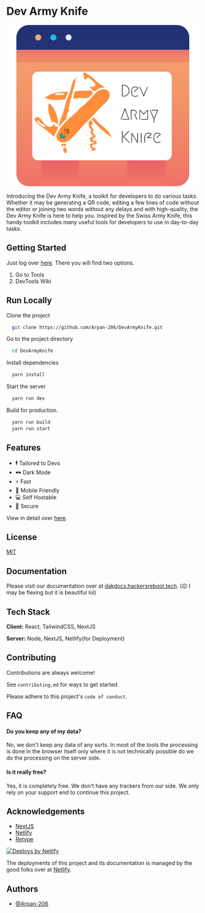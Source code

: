 
# Dev Army Knife

![Dev Army Knife Thumbnail](public/images/DevArmyKnifeHeader.png)    

Introducing the Dev Army Knife, a toolkit for developers to do various tasks. Whether it may be generating a QR code, editing a few lines of code without the editor or joining two words without any delays and with high-quality, the Dev Army Knife is here to help you. Inspired by the Swiss Army Knife, this handy toolkit includes many useful tools for developers to use in day-to-day tasks.


## Getting Started
Just log over [here](https://devarmyknife.hackersreboot.tech/). There you will find two options.    
1. Go to Tools
2. DevTools Wiki
## Run Locally

Clone the project

```bash
  git clone https://github.com/Arpan-206/DevArmyKnife.git
```

Go to the project directory

```bash
  cd DevArmyKnife
```

Install dependencies

```bash
  yarn install
```

Start the server

```bash
  yarn run dev
```

Build for production.

```bash
  yarn run build
  yarn run start 
```

## Features

- 🕴️ Tailored to Devs
- 🕶️ Dark Mode
- ⚡ Fast
- 📱 Mobile Friendly
- 💻 Self Hostable
- 🔐 Secure

View in detail over [here](https://dakdocs.hackersreboot.tech/#features).


## License

[MIT](https://choosealicense.com/licenses/mit/)


## Documentation
Please visit our documentation over at [dakdocs.hackersreboot.tech](https://dakdocs.hackersreboot.tech/).
(😉 I may be flexing but it is beautiful lol)


## Tech Stack

**Client:** React, TailwindCSS, NextJS

**Server:** Node, NextJS, Netlify(for Deployment)


## Contributing

Contributions are always welcome!

See `contributing.md` for ways to get started.

Please adhere to this project's `code of conduct`.


## FAQ

#### Do you keep any of my data?

No, we don't keep any data of any sorts. In most of the tools the processing is done in the browser itself only where it is not technically possible do we do the processing on the server side.

#### Is it really free?

Yes, it is completely free. We don't have any trackers from our side. We only rely on your support end to continue this project.


## Acknowledgements

 - [NextJS](https://nextjs.org/)
 - [Netlify](https://netlify.com/)
 - [Retype](https://retype.com/)

<a href="https://www.netlify.com">
  <img src="https://www.netlify.com/img/global/badges/netlify-color-accent.svg" alt="Deploys by Netlify" />
</a>        

The deployments of this project and its documentation is managed by the good folks over at [Netlify](https://netlify.com).
## Authors

- [@Arpan-206](https://www.github.com/Arpan-206)


